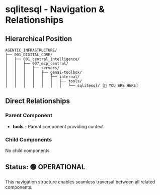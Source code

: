 # sqlitesql - Navigation & Relationships

## Hierarchical Position

```
AGENTIC_INFRASTRUCTURE/
├── 001_DIGITAL_CORE/
│   ├── 001_central_intelligence/
│   │   ├── 007_mcp_central/
│   │   │   ├── servers/
│   │   │   │   ├── genai-toolbox/
│   │   │   │   │   ├── internal/
│   │   │   │   │   │   ├── tools/
│   │   │   │   │   │   │   └── sqlitesql/ [📍 YOU ARE HERE]

```

## Direct Relationships

### Parent Component
- **tools** - Parent component providing context

### Child Components
No child components

## Status: 🟢 OPERATIONAL

This navigation structure enables seamless traversal between all related components.
